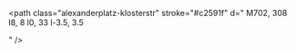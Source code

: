 <!-- U2 -->
<path stroke="#fbf0ea" d="
M112, 280
l71, 71
l156, 0
l81, 81
l78, 0
l21, -21
l0, -38
l167, 0
l24, -24
l0, -33
l-31, -31
l0, -175
"
/>

<path class="ruhleben-olympia_stadion" stroke="#c2591f" d="
M112, 280
l24.5, 24.5
"
/>
<path class="olympia_stadion-ruhleben" stroke="#c2591f" d="
M136.5, 304.5
l-24.5, -24.5
"
/>
<path class="olympia_stadion-neu_westend" stroke="#c2591f" d="
M136.5, 304.5
l24, 24
"
/>
<path class="neu_westend-olympia_stadion" stroke="#c2591f" d="
M160.5, 328.5
l-24, -24
"
/>
<path class="neu_westend-theodor_heuss_platz" stroke="#c2591f" d="
M160.5, 328.5
l22.5, 22.5
l2, 0
"
/>
<path class="theodor_heuss_platz-neu_westend" stroke="#c2591f" d="
M185, 351
l-2, 0
l-22.5, -22.5
"
/>
<path class="theodor_heuss_platz-kaiserdamm" stroke="#c2591f" d="
M185, 351
l46, 0
"
/>
<path class="kaiserdamm-theodor_heuss_platz" stroke="#c2591f" d="
M231, 351
l-46, 0
"
/>
<path class="kaiserdamm-sophie_charlotte_platz" stroke="#c2591f" d="
M231, 351
l39.5, 0
"
/>
<path class="sophie_charlotte_platz-kaiserdamm" stroke="#c2591f" d="
M270.5, 351
l-39.5, 0
"
/>
<path class="sophie_charlotte_platz-bismarckstr" stroke="#c2591f" d="
M270.5, 351
l31, 0
"
/>
<path class="bismarckstr-sophie_charlotte_platz" stroke="#c2591f" d="
M301.5, 351
l-31, 0
"
/>
<path class="bismarckstr-deutsche_oper" stroke="#c2591f" d="
M301.5, 351
l20, 0
"
/>
<path class="deutsche_oper-bismarckstr" stroke="#c2591f" d="
M321.5, 351
l-20, 0
"
/>
<path class="deutsche_oper-ernst_reuter_platz" stroke="#c2591f" d="
M321.5, 351
l17.5, 0
l11, 11
"
/>
<path class="ernst_reuter_platz-deutsche_oper" stroke="#c2591f" d="
M350, 362
l-11, -11
l-17.5, 0
"
/>
<path class="ernst_reuter_platz-zoologischer_garten" stroke="#c2591f" d="
M350, 362
l28.5, 28.5
"
/>
<path class="zoologischer_garten-ernst_reuter_platz" stroke="#c2591f" d="
M378.5, 390.5
l-28.5, -28.5
"
/>
<path class="zoologischer_garten-wittenberg_platz" stroke="#c2591f" d="
M378.5, 390.5
l41.5, 41.5
l13, 0
"
/>
<path class="wittenberg_platz-zoologischer_garten" stroke="#c2591f" d="
M433, 432
l-13, 0
l-41.5, -41.5
"
/>
<path class="wittenberg_nollendorfplatz" stroke="#c2591f" d="
M433, 432
l29, 0
"
/>
<path class="nollendorfplatz-wittenberg" stroke="#c2591f" d="
M462, 432
l-29, 0
"
/>
<path class="nollendorfplatz-bulowstr" stroke="#c2591f" d="
M462, 432
l27, 0
"
/>
<path class="bulowstr-nollendorfplatz" stroke="#c2591f" d="
M489, 432
l-27, 0
"
/>
<path class="bulowstr-gleisdreieck" stroke="#c2591f" d="
M489, 432
l9, 0
l7.5, -7.5
"
/>
<path class="gleisdreieck-bulowstr" stroke="#c2591f" d="
M505.5, 424.5
l-7.5, 7.5
l-9, 0
"
/>
<path class="gleisdreieck-mendelssohn_bartholdy_park" stroke="#c2591f" d="
M505.5, 424.5
l13.5, -13.5
l0, -22
"
/>
<path class="mendelssohn_bartholdy_park-gleisdreieck" stroke="#c2591f" d="
M519, 389
l0, 22
l-13.5, 13.5
"
/>
<path class="mendelssohn_bartholdy_park-potsdamer_platz" stroke="#c2591f" d="
M519, 389
l0, -16
l19, 0
"
/>
<path class="potsdamer_platz-mendelssohn_bartholdy_park" stroke="#c2591f" d="
M538, 373
l-19, 0
l0, 16
"
/>
<path class="potsdamer_platz-mohrenstr" stroke="#c2591f" d="
M538, 373
l33, 0
"
/>
<path class="mohrenstr-potsdamer_platz" stroke="#c2591f" d="
M571, 373
l-33, 0
"
/>
<path class="mohrenstr-stadtmitte" stroke="#c2591f" d="
M571, 373
l46, 0
"
/>
<path class="stadtmitte-mohrenstr" stroke="#c2591f" d="
M617, 373
l-46, 0
"
/>
<path class="stadtmitte-hausvogtei" stroke="#c2591f" d="
M617, 373
l16, 0
"
/>
<path class="hausvogtei-stadtmitte" stroke="#c2591f" d="
M633, 373
l-16, 0
"
/>
<path class="hausvogtei-spittelmarkt" stroke="#c2591f" d="
M633, 373
l36, 0
"
/>
<path class="spittelmarkt-hausvogtei" stroke="#c2591f" d="
M669, 373
l-36, 0
"
/>
<path class="spittelmarkt-markisches_museum" stroke="#c2591f" d="
M669, 373
l17, 0
l3.5, -3.5
"
/>
<path class="markisches_museum-spittelmarkt" stroke="#c2591f" d="
M689.5, 369.5
l-3.5, 3.5
l-17, 0
"
/>
<path class="markisches_museum-klosterstr" stroke="#c2591f" d="
M689.5, 369.5
l17, -17
"
/>
<path class="klosterstr-markisches_museum" stroke="#c2591f" d="
M706.5, 352.5
l-17, 17
"
/>
<path class="klosterstr-alexanderplatz" stroke="#c2591f" d="
M706.5, 352.5
l3.5, -3.5
l0, -33
l-8, -8
"
/>
<path class="alexanderplatz-klosterstr" stroke="#c2591f" d="
M702, 308
l8, 8
l0, 33
l-3.5, 3.5

"
/>
<path class="alexanderplatz-rosa_luxemburg_platz" stroke="#c2591f" d="
M702, 308
l-23, -23
l0, -20
"
/>
<path class="rosa_luxemburg_platz-alexanderplatz" stroke="#c2591f" d="
M679, 265
l0, 20
l23, 23
"
/>
<path class="rosa_luxemburg_platz-senefelderplatz" stroke="#c2591f" d="
M679, 265
l0, -22
"
/>
<path class="senefelderplatz-rosa_luxemburg_platz" stroke="#c2591f" d="
M679, 243
l0, 22
"
/>
<path class="senefelderplatz-eberswalder_str" stroke="#c2591f" d="
M679, 243
l0, -20.5
"
/>
<path class="eberswalder_str-senefelderplatz" stroke="#c2591f" d="
M679, 222.5
l0, 20.5
"
/>
<path class="eberswalder_str-schonhauser_allee" stroke="#c2591f" d="
M679, 222.5
l0, -24.5
"
/>
<path class="schonhauser_allee-eberswalder_str" stroke="#c2591f" d="
M679, 198
l0, 24.5
"
/>
<path class="schonhauser_allee-vinetastr" stroke="#c2591f" d="
M679, 198
l0, -53
"
/>
<path class="vinetastr-schonhauser_allee" stroke="#c2591f" d="
M679, 145
l0, 53
"
/>
<path class="vinetastr-pankow" stroke="#c2591f" d="
M679, 145
l0, -35
"
/>
<path class="pankow-vinetastr" stroke="#c2591f" d="
M679, 110
l0, 35
"
/>
